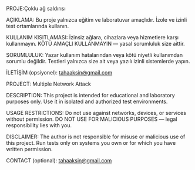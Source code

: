 PROJE:Çoklu ağ saldırısı

AÇIKLAMA:
Bu proje yalnızca eğitim ve laboratuvar amaçlıdır. İzole ve izinli test ortamlarında kullanın.

KULLANIM KISITLAMASI:
İzinsiz ağlara, cihazlara veya hizmetlere karşı kullanmayın. KÖTÜ AMAÇLI KULLANMAYIN — yasal sorumluluk size aittir.

SORUMLULUK:
Yazar kullanım hatalarından veya kötü niyetli kullanımdan sorumlu değildir. Testleri yalnızca size ait veya yazılı izinli sistemlerde yapın.

İLETİŞİM (opsiyonel): tahaaksin@gmail.com

PROJECT: Multiple Network Attack

DESCRIPTION:
This project is intended for educational and laboratory purposes only. Use it in isolated and authorized test environments.

USAGE RESTRICTIONS:
Do not use against networks, devices, or services without permission. DO NOT USE FOR MALICIOUS PURPOSES — legal responsibility lies with you.

DISCLAIMER:
The author is not responsible for misuse or malicious use of this project. Run tests only on systems you own or for which you have written permission.

CONTACT (optional): tahaaksin@gmail.com
